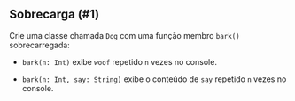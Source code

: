 ## Sobrecarga (#1)

Crie uma classe chamada `Dog` com uma função membro `bark()` sobrecarregada:

- `bark(n: Int)` exibe `woof` repetido `n` vezes no console.

- `bark(n: Int, say: String)` exibe o conteúdo de `say` repetido `n` vezes no console.